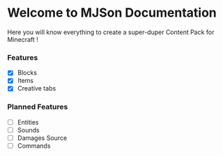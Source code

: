 
# Welcome to MJSon Documentation

Here you will know everything to create a super-duper Content Pack for Minecraft !

### Features

- [x] Blocks
- [x] Items
- [x] Creative tabs

### Planned Features

- [ ] Entities
- [ ] Sounds
- [ ] Damages Source
- [ ] Commands
